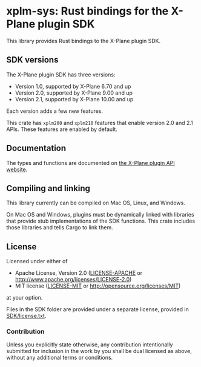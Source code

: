 # xplm-sys: Rust bindings for the X-Plane plugin SDK #

This library provides Rust bindings to the X-Plane plugin SDK.

## SDK versions ##

The X-Plane plugin SDK has three versions:

* Version 1.0, supported by X-Plane 6.70 and up
* Version 2.0, supported by X-Plane 9.00 and up
* Version 2.1, supported by X-Plane 10.00 and up

Each version adds a few new features.

This crate has `xplm200` and `xplm210` features that enable version 2.0 and 2.1
APIs. These features are enabled by default.

## Documentation ##

The types and functions are documented on [the X-Plane plugin API website](http://www.xsquawkbox.net/xpsdk/mediawiki/Category:Documentation).

## Compiling and linking ##

This library currently can be compiled on Mac OS, Linux, and Windows.

On Mac OS and Windows, plugins must be dynamically linked with libraries that
provide stub implementations of the SDK functions. This crate includes those
libraries and tells Cargo to link them.

## License

Licensed under either of

 * Apache License, Version 2.0 ([LICENSE-APACHE](LICENSE-APACHE) or http://www.apache.org/licenses/LICENSE-2.0)
 * MIT license ([LICENSE-MIT](LICENSE-MIT) or http://opensource.org/licenses/MIT)

at your option.

Files in the SDK folder are provided under a separate license, provided in
[SDK/license.txt](SDK/license.txt).

### Contribution

Unless you explicitly state otherwise, any contribution intentionally submitted
for inclusion in the work by you shall be dual licensed as above, without any
additional terms or conditions.
